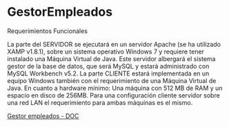 GestorEmpleados
===============

Requerimientos Funcionales

La parte del SERVIDOR se ejecutará en un servidor Apache (se ha utilizado XAMP v1.8.1),
sobre un sistema operativo Windows 7 y requiere tener instalado una Máquina Virtual de
Java.
Este servidor albergará el sistema gestor de la base de datos, que será MySQL y estará
administrado con MySQL Workbench v5.2.
La parte CLIENTE estará implementada en un equipo Windows también con el
requerimiento de una Máquina Virtual de Java.
En cuanto a hardware mínimo:
Una máquina con 512 MB de RAM y un espacio en disco de 256MB.
Para una configuración cliente servidor sobre una red LAN el requerimiento para ambas
máquinas es el mismo.

<a href="http://www.guillermoblancomartinez.com/gestor-empleados/" target="_blank">Gestor empleados - DOC</a>
